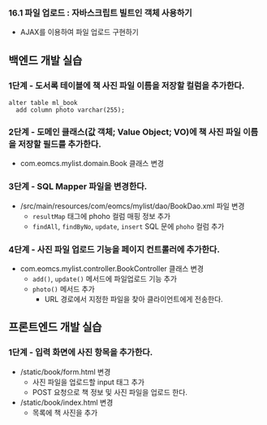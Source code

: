 ### 16.1 파일 업로드 : 자바스크립트 빌트인 객체 사용하기

- AJAX를 이용하여 파일 업로드 구현하기

## 백엔드 개발 실습

### 1단계 - 도서록 테이블에 책 사진 파일 이름을 저장할 컬럼을 추가한다.

```
alter table ml_book
  add column photo varchar(255);
```

### 2단계 - 도메인 클래스(값 객체; Value Object; VO)에 책 사진 파일 이름을 저장할 필드를 추가한다.

- com.eomcs.mylist.domain.Book 클래스 변경


### 3단계 - SQL Mapper 파일을 변경한다.

- /src/main/resources/com/eomcs/mylist/dao/BookDao.xml 파일 변경
  - `resultMap` 태그에 phoho 컬럼 매핑 정보 추가
  - `findAll`, `findByNo`, `update`, `insert` SQL 문에 `phoho` 컬럼 추가

### 4단계 - 사진 파일 업로드 기능을 페이지 컨트롤러에 추가한다.

- com.eomcs.mylist.controller.BookController 클래스 변경
  - `add()`, `update()` 메서드에 파일업로드 기능 추가
  - `photo()` 메서드 추가
    - URL 경로에서 지정한 파일을 찾아 클라이언트에게 전송한다.

## 프론트엔드 개발 실습

### 1단계 - 입력 화면에 사진 항목을 추가한다.

- /static/book/form.html 변경
  - 사진 파일을 업로드할 input 태그 추가
  - POST 요청으로 책 정보 및 사진 파일을 업로드 한다.
- /static/book/index.html 변경
  - 목록에 책 사진을 추가

#
